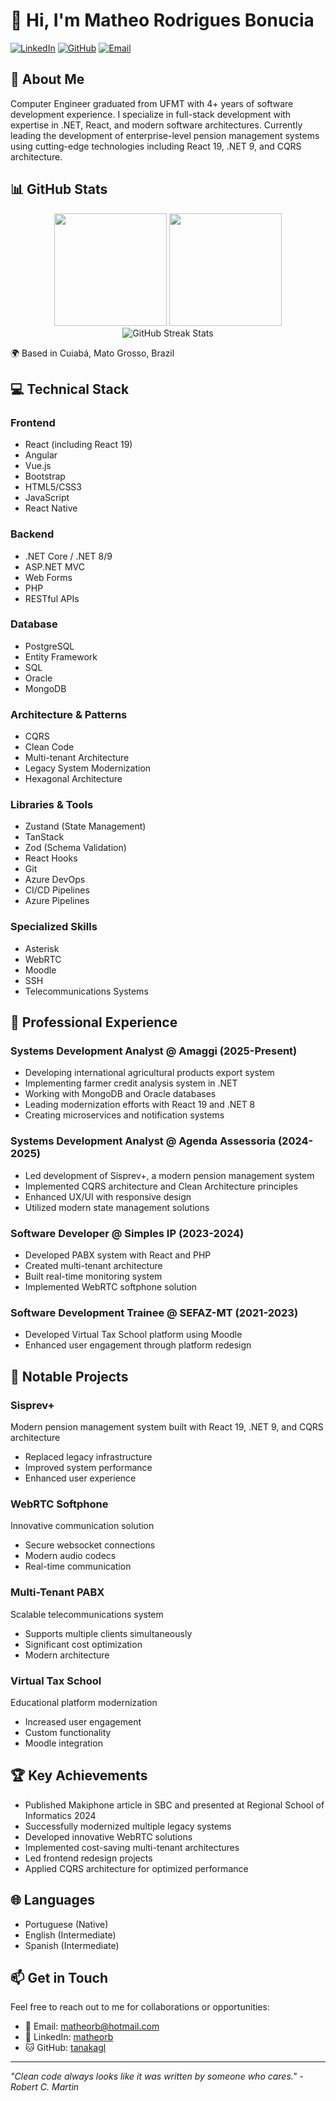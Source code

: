 # 👋 Hi, I'm Matheo Rodrigues Bonucia

[![LinkedIn](https://img.shields.io/badge/LinkedIn-matheorb-blue?style=flat-square&logo=linkedin)](https://linkedin.com/in/matheorb)
[![GitHub](https://img.shields.io/badge/GitHub-tanakagl-black?style=flat-square&logo=github)](https://github.com/tanakagl)
[![Email](https://img.shields.io/badge/Email-matheorb%40hotmail.com-red?style=flat-square&logo=microsoft-outlook)](mailto:matheorb@hotmail.com)

## 🚀 About Me

Computer Engineer graduated from UFMT with 4+ years of software development experience. I specialize in full-stack development with expertise in .NET, React, and modern software architectures. Currently leading the development of enterprise-level pension management systems using cutting-edge technologies including React 19, .NET 9, and CQRS architecture.

## 📊 GitHub Stats

<div align="center">
  <img height="180em" src="https://github-readme-stats.vercel.app/api?username=tanakagl&show_icons=true&theme=tokyonight&include_all_commits=true&count_private=true"/>
  <img height="180em" src="https://github-readme-stats.vercel.app/api/top-langs/?username=tanakagl&layout=compact&langs_count=7&theme=tokyonight"/>
</div>

<div align="center">
  <img src="https://github-readme-streak-stats.herokuapp.com/?user=tanakagl&theme=tokyonight" alt="GitHub Streak Stats"/>
</div>

🌍 Based in Cuiabá, Mato Grosso, Brazil

## 💻 Technical Stack

### Frontend
- React (including React 19)
- Angular
- Vue.js
- Bootstrap
- HTML5/CSS3
- JavaScript
- React Native

### Backend
- .NET Core / .NET 8/9
- ASP.NET MVC
- Web Forms
- PHP
- RESTful APIs

### Database
- PostgreSQL
- Entity Framework
- SQL
- Oracle
- MongoDB

### Architecture & Patterns
- CQRS
- Clean Code
- Multi-tenant Architecture
- Legacy System Modernization
- Hexagonal Architecture

### Libraries & Tools
- Zustand (State Management)
- TanStack
- Zod (Schema Validation)
- React Hooks
- Git
- Azure DevOps
- CI/CD Pipelines
- Azure Pipelines
  
### Specialized Skills
- Asterisk
- WebRTC
- Moodle
- SSH
- Telecommunications Systems

## 🏢 Professional Experience

### Systems Development Analyst @ Amaggi (2025-Present)
- Developing international agricultural products export system
- Implementing farmer credit analysis system in .NET
- Working with MongoDB and Oracle databases
- Leading modernization efforts with React 19 and .NET 8
- Creating microservices and notification systems

### Systems Development Analyst @ Agenda Assessoria (2024-2025)
- Led development of Sisprev+, a modern pension management system
- Implemented CQRS architecture and Clean Architecture principles
- Enhanced UX/UI with responsive design
- Utilized modern state management solutions

### Software Developer @ Simples IP (2023-2024)
- Developed PABX system with React and PHP
- Created multi-tenant architecture
- Built real-time monitoring system
- Implemented WebRTC softphone solution

### Software Development Trainee @ SEFAZ-MT (2021-2023)
- Developed Virtual Tax School platform using Moodle
- Enhanced user engagement through platform redesign

## 🎯 Notable Projects

### Sisprev+
Modern pension management system built with React 19, .NET 9, and CQRS architecture
- Replaced legacy infrastructure
- Improved system performance
- Enhanced user experience

### WebRTC Softphone
Innovative communication solution
- Secure websocket connections
- Modern audio codecs
- Real-time communication

### Multi-Tenant PABX
Scalable telecommunications system
- Supports multiple clients simultaneously
- Significant cost optimization
- Modern architecture

### Virtual Tax School
Educational platform modernization
- Increased user engagement
- Custom functionality
- Moodle integration

## 🏆 Key Achievements

- Published Makiphone article in SBC and presented at Regional School of Informatics 2024
- Successfully modernized multiple legacy systems
- Developed innovative WebRTC solutions
- Implemented cost-saving multi-tenant architectures
- Led frontend redesign projects
- Applied CQRS architecture for optimized performance

## 🌐 Languages

- Portuguese (Native)
- English (Intermediate)
- Spanish (Intermediate)

## 📫 Get in Touch

Feel free to reach out to me for collaborations or opportunities:
- 📧 Email: matheorb@hotmail.com
- 💼 LinkedIn: [matheorb](https://linkedin.com/in/matheorb)
- 🐱 GitHub: [tanakagl](https://github.com/tanakagl)

---

*"Clean code always looks like it was written by someone who cares." - Robert C. Martin*
